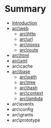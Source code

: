 # Summary

* [Introduction](README.md)
* [arc\web](chapter1.md)
   * [arc\http](archttp.md)
   * [arc\url](arcurl.md)
   * [arc\noxss](arcnoxss.md)
   * [arc\route](arcroute.md)
* [arc\html](archtml.md)
* [arc\xml](arcxml.md)
* arc\cache
* [arc\base](arcbase.md)
   * [arc\path](arcpath.md)
   * [arc\tree](arctree.md)
   * [arc\hash](archash.md)
   * [arc\context](arccontext.md)
   * [arc\lambda](arclambda.md)
* arc\events
* arc\config
* arc\grants
* arc\prototype

